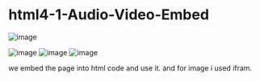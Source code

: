 # html4-1-Audio-Video-Embed

![image](https://github.com/SaurabhShrikhande/html4-1-Audio-Video-Embed/assets/142402502/ec8640f9-baf8-40a9-b4dd-8b1b406dda2d)

![image](https://github.com/SaurabhShrikhande/html4-1-Audio-Video-Embed/assets/142402502/e6e4398c-27cd-4b9e-85a1-e7b0f27e565d)
![image](https://github.com/SaurabhShrikhande/html4-1-Audio-Video-Embed/assets/142402502/c5cff1ac-d9b8-4e70-b3ca-4c10b4ad4900)
![image](https://github.com/SaurabhShrikhande/html4-1-Audio-Video-Embed/assets/142402502/2764799a-0132-45cb-ac42-f9203c5b5ff8)


we embed the page into html code and use it.
and for image i used ifram.

